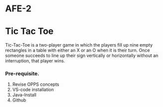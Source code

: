 # AFE-2
# Tic Tac Toe

Tic-Tac-Toe is a two-player game in which the players fill up nine empty rectangles in a table with either an X or an O when it is their turn. Once someone succeeds to line up their sign vertically or horizontally without an interruption, that player wins.

### Pre-requisite.
1. Revise OPPS concepts
2. VS-code installation
3. Java-Install
4. Github


